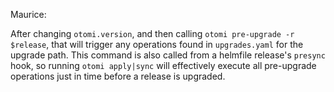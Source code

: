 Maurice:

After changing `otomi.version`, and then calling `otomi pre-upgrade -r $release`, that will trigger any operations found in `upgrades.yaml` for the upgrade path.
This command is also called from a helmfile release's `presync` hook, so running `otomi apply|sync` will effectively execute all pre-upgrade operations just in time before a release is upgraded.
